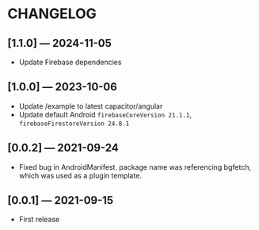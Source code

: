# CHANGELOG

## [1.1.0] &mdash; 2024-11-05
- Update Firebase dependencies

## [1.0.0] &mdash; 2023-10-06
- Update /example to latest capacitor/angular
- Update default Android `firebaseCoreVersion 21.1.1`, `firebaseFirestoreVersion 24.8.1`

## [0.0.2] &mdash; 2021-09-24
- Fixed bug in AndroidManifest.  package name was referencing bgfetch, which was used as a plugin template.

## [0.0.1] &mdash; 2021-09-15
- First release

